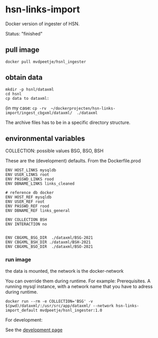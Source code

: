 # hsn-links-import

Docker version of ingester of HSN. 

Status: "finished"

## pull image

    docker pull mvdpeetje/hsnl_ingester

## obtain data

```
mkdir -p hsnl/dataxml
cd hsnl
cp data to dataxml:
```

(in my case: `cp -rv  ~/dockerprojecten/hsn-links-import/ingest_cbgxml/dataxml/  ./dataxml`

The archive files has to be in a specific directory structure.


## environmental variables

COLLECTION: possible values BSG, BSO, BSH

These are the (development) defaults. From the Dockerfile.prod

```
ENV HOST_LINKS mysqldb
ENV USER_LINKS root
ENV PASSWD_LINKS rood
ENV DBNAME_LINKS links_cleaned

# reference db docker
ENV HOST_REF mysqldb
ENV USER_REF root
ENV PASSWD_REF rood
ENV DBNAME_REF links_general

ENV COLLECTION BSH
ENV INTERACTION no


ENV CBGXML_BSG_DIR  ./dataxml/BSG-2021
ENV CBGXML_BSH_DIR ./dataxml/BSH-2021
ENV CBGXML_BSO_DIR  ./dataxml/BSO-2021

```

### run image

the data is mounted, the network is the docker-network  

You can override them during runtime. For example:
Prerequisites. A running mysql instance, with a network name that you have to adress during runtime.


    docker run --rm -e COLLECTION='BSG' -v $(pwd)/dataxml/:/usr/src/app/dataxml/ --network hsn-links-import_default mvdpeetje/hsnl_ingester:1.0


For development:

See the [development page](https://github.com/knaw-huc/hsn-links-import/blob/main/DEVELOPMENT.md)